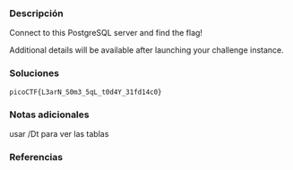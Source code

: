 ### Descripción 
Connect to this PostgreSQL server and find the flag!

Additional details will be available after launching your challenge instance.

### Soluciones


```
picoCTF{L3arN_S0m3_5qL_t0d4Y_31fd14c0}
```
### Notas adicionales 
usar /Dt para ver las tablas

### Referencias 
